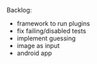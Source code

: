 Backlog:
- framework to run plugins
- fix failing/disabled tests
- implement guessing
- image as input
- android app